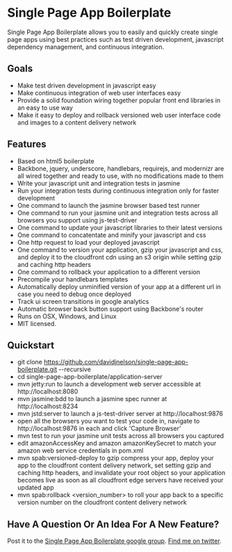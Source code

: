 Single Page App Boilerplate
===========================

Single Page App Boilerplate allows you to easily and quickly create single page apps using best practices such as test driven development, javascript dependency management, and continuous integration.

Goals
-----

* Make test driven development in javascript easy
* Make continuous integration of web user interfaces easy
* Provide a solid foundation wiring together popular front end libraries in an easy to use way
* Make it easy to deploy and rollback versioned web user interface code and images to a content delivery network

Features
--------

* Based on html5 boilerplate
* Backbone, jquery, underscore, handlebars, requirejs, and modernizr are all wired together and ready to use, with no modifications made to them
* Write your javascript unit and integration tests in jasmine
* Run your integration tests during continuous integration only for faster development
* One command to launch the jasmine browser based test runner
* One command to run your jasmine unit and integration tests across all browsers you support using js-test-driver
* One command to update your javascript libraries to their latest versions
* One command to concatentate and minify your javascript and css
* One http request to load your deployed javascript
* One command to version your application, gzip your javascript and css, and deploy it to the cloudfront cdn using an s3 origin while setting gzip and caching http headers
* One command to rollback your application to a different version
* Precompile your handlebars templates
* Automatically deploy unminified version of your app at a different url in case you need to debug once deployed
* Track ui screen transitions in google analytics
* Automatic browser back button support using Backbone's router
* Runs on OSX, Windows, and Linux
* MIT licensed.

Quickstart
----------

* git clone https://github.com/davidjnelson/single-page-app-boilerplate.git --recursive
* cd single-page-app-boilerplate/application-server
* mvn jetty:run to launch a development web server accessible at http://localhost:8080
* mvn jasmine:bdd to launch a jasmine spec runner at http://localhost:8234
* mvn jstd:server to launch a js-test-driver server at http://localhost:9876
* open all the browsers you want to test your code in, navigate to http://localhost:9876 in each and click 'Capture Browser'
* mvn test to run your jasmine unit tests across all browsers you captured
* edit amazonAccessKey and amazon amazonKeySecret to match your amazon web service credentials in pom.xml
* mvn spab:versioned-deploy to gzip compress your app, deploy your app to the cloudfront content delivery network, set setting gzip and caching http headers, and invalidate your root object so your application becomes live as soon as all cloudfront edge servers have received your updated app
* mvn spab:rollback <version_number> to roll your app back to a specific version number on the cloudfront content delivery network

Have A Question Or An Idea For A New Feature?
---------------------------------------------
Post it to the [Single Page App Boilerplate google group](https://groups.google.com/forum/#!forum/single-page-app-boilerplate).
[Find me on twitter](https://twitter.com/david_j_nelson).
